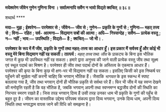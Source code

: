 **मयेश्वरेण जीवेन गुणेन गुणिना विना ।** **सर्वात्मनापि सर्वेण न भावो विद्यते क्वचित् ॥ ३८॥** 

शब्दार्थ **** 

**मया—** **मुझ** **; ईश्वरेण—** **परमेश्वर से** **; जीवेन—** **जीव से** **; गुणेन—** **प्रकृति के गुणों से** **; गुणिना—** **महत् तत्त्व से** **; विना—** **रहित** **; सर्व-** **आत्मना—** **विद्यमान सबों की आत्मा** **; अपि—** **निस्सन्देह** **; सर्वेण—** **प्रत्येक वस्तु** **; न—** **नहीं** **; भाव:—** **उपस्थिति** **; विद्यते—** **है** **;** **क्वचित्—** **जो भी।** **.** 

**परमेश्वर के रूप में मैं जीव, प्रकृति के गुणों तथा महत्-तत्त्व का आधार हूँ। इस प्रकार मैं** **सर्वस्व हूँ और कोई भी वस्तु मेरे बिना विद्यमान नहीं रह सकती।** **तात्पर्य :** *महत् तत्त्व* तथा *जीव* के प्राकट्य के बिना इस भौतिक जगत में कुछ भी उपस्थित नहीं रह सकता। हमारे द्वारा अनुभव की जाने वाली प्रत्येक वस्तु जीव तथा सूक्ष्म एवं स्थूल पदार्थ का मिश्रण है। परमेश्वर ही जीव तथा पदार्थ दोनों के अस्तित्व के एकमात्र आधार हैं। परमेश्वर की कृपा के बिना कुछ भी क्षण-भर भी विद्यमान नहीं रह सकता। इसलिए किसी को इस निष्कर्ष पर पहुँचने की मूर्खता नहीं करनी चाहिए कि भगवान् भौतिक हैं। जैसाकि *भागवत* के इस स्कन्ध में स्पष्ट बतलाया गया है, जीव तथा भगवान् दोनों ही भौतिक प्रकृति से सर्वथा परे हैं। फिर भी जीव में यह स्वप्न देखने की मनोवृत्ति रहती है कि वह भौतिक है, जबकि भगवान् अपनी तथा स्वप्नमग्न बद्धजीव दोनों की स्थिति का निरन्तर स्मरण रखते हैं। जिस तरह भगवान् दिव्य हैं उसी तरह उनका धाम भी प्रकृति के गुणों की पहुँच से बहुत दूर है। जीवन का वास्तविक उद्देश्य परिपक्व संकल्प द्वारा दिव्य भगवान्, उनके दिव्य धाम, अपनी दिव्य स्थिति तथा भगवद्धाम वापस जाने की विधि को समझना है।  